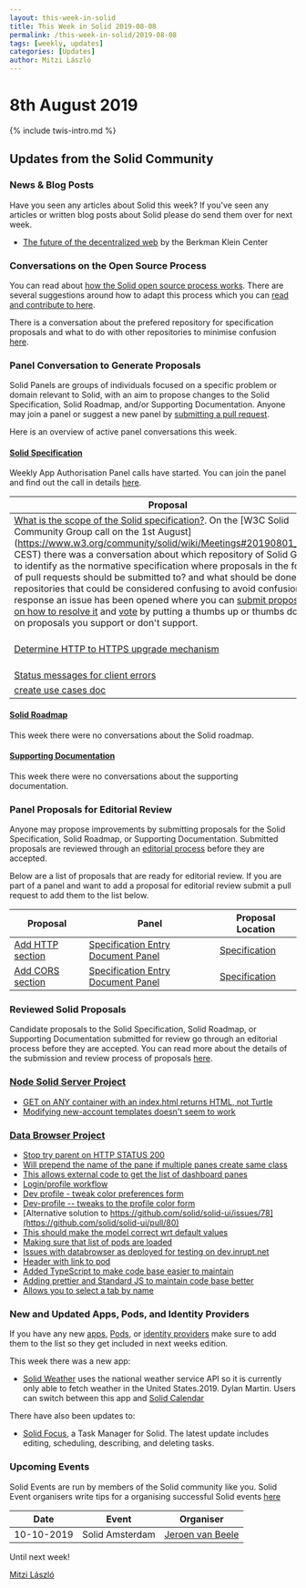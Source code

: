```yaml
---
layout: this-week-in-solid
title: This Week in Solid 2019-08-08
permalink: /this-week-in-solid/2019-08-08
tags: [weekly, updates]
categories: [Updates]
author: Mitzi László
---
```


# 8th August 2019

{% include twis-intro.md %}

## Updates from the Solid Community

### News & Blog Posts
Have you seen any articles about Solid this week? If you've seen any articles or written blog posts about Solid please do send them over for next week.

* [The future of the decentralized web](https://medium.com/berkman-klein-center/the-future-of-the-decentralized-web-707915f12360) by the Berkman Klein Center

### Conversations on the Open Source Process 

You can read about [how the Solid open source process works](https://github.com/solid/process). There are several suggestions around how to adapt this process which you can [read and contribute to here](https://github.com/solid/process/pulls). 

There is a conversation about the prefered repository for specification proposals and what to do with other repositories to minimise confusion [here](https://github.com/solid/process/issues/100). 

### Panel Conversation to Generate Proposals 
Solid Panels are groups of individuals focused on a specific problem or domain relevant to Solid, with an aim to propose changes to the Solid Specification, Solid Roadmap, and/or Supporting Documentation. Anyone may join a panel or suggest a new panel by [submitting a pull request](https://github.com/solid/process/blob/master/panels.md).

Here is an overview of active panel conversations this week. 

#### [Solid Specification](https://github.com/solid/specification)

Weekly App Authorisation Panel calls have started. You can join the panel and find out the call in details [here](https://github.com/solid/process/blob/master/panels.md#app-authorization). 

| Proposal  | Panel |
| ------------- | ------------- |
| [What is the scope of the Solid specification?](https://github.com/solid/specification/issues/29). On the [W3C Solid Community Group call on the 1st August](https://www.w3.org/community/solid/wiki/Meetings#20190801_1600 CEST) there was a conversation about which repository of Solid GitHub to identify as the normative specification where proposals in the form of pull requests should be submitted to? and what should be done with repositories that could be considered confusing to avoid confusion? In response an issue has been opened where you can [submit proposals on how to resolve it](https://github.com/solid/process/issues/100) and [vote](https://github.com/solid/process/issues/100) by putting a thumbs up or thumbs down on proposals you support or don't support.  | [Explaining the Vision Panel](https://github.com/solid/process/blob/master/panels.md#explaining-the-vision-panel) |
| [Determine HTTP to HTTPS upgrade mechanism](https://github.com/solid/specification/issues/27) | Specification Entry Document Panel](https://github.com/solid/process/blob/master/panels.md#specification-entry-document-panel) |
| [Status messages for client errors](https://github.com/solid/specification/issues/28) | Unknown |
| [create use cases doc](https://github.com/solid/app-authorization-panel/issues/9#issuecomment-518112306) | [App Authorisation Panel](https://github.com/solid/process/blob/master/panels.md#app-authorization) |

#### [Solid Roadmap](https://github.com/solid/roadmap) 

This week there were no conversations about the Solid roadmap. 


#### [Supporting Documentation](https://github.com/solid/information/tree/master/documentation)

This week there were no conversations about the supporting documentation. 

### Panel Proposals for Editorial Review 
Anyone may propose improvements by submitting proposals for the Solid Specification, Solid Roadmap, or Supporting Documentation. Submitted proposals are reviewed through an [editorial process](https://github.com/solid/process#reviewing-proposals) before they are accepted.

Below are a list of proposals that are ready for editorial review. If you are part of a panel and want to add a proposal for editorial review submit a pull request to add them to the list below. 

| Proposal  | Panel | Proposal Location |  
| ------------- | ------------- | ------------- |
| [Add HTTP section](https://github.com/solid/specification/pull/26) | [Specification Entry Document Panel](https://github.com/solid/process/blob/master/panels.md#specification-entry-document-panel) | [Specification](https://github.com/solid/specification) |  
| [Add CORS section](https://github.com/solid/specification/pull/13) | [Specification Entry Document Panel](https://github.com/solid/process/blob/master/panels.md#specification-entry-document-panel) | [Specification](https://github.com/solid/specification) |  

### Reviewed Solid Proposals
Candidate proposals to the Solid Specification, Solid Roadmap, or Supporting Documentation submitted for review go through an editorial process before they are accepted. You can read more about the details of the submission and review process of proposals [here](https://github.com/solid/process#how-to-make-changes). 

### [Node Solid Server Project](https://github.com/orgs/solid/projects/2) 
* [GET on ANY container with an index.html returns HTML, not Turtle](https://github.com/solid/node-solid-server/issues/1264#issuecomment-519263331)
* [Modifying new-account templates doesn't seem to work](https://github.com/solid/node-solid-server/issues/1283)

### [Data Browser Project](https://github.com/orgs/solid/projects/4)
* [Stop try parent on HTTP STATUS 200](https://github.com/solid/solid-ui/pull/79)
* [Will prepend the name of the pane if multiple panes create same class](https://github.com/solid/solid-ui/pull/82)
* [This allows external code to get the list of dashboard panes](https://github.com/solid/solid-panes/pull/138)
* [Login/profile workflow](https://github.com/solid/mashlib/issues/43)
* [Dev profile - tweak color preferences form](https://github.com/solid/solid-panes/pull/137)
* [Dev-profile -- tweaks to the profile color form](https://github.com/solid/solid-panes/pull/136)
* [Alternative solution to https://github.com/solid/solid-ui/issues/78](https://github.com/solid/solid-ui/pull/80)
* [This should make the model correct wrt default values ](https://github.com/solid/solid-ui/pull/83)
* [Making sure that list of pods are loaded](https://github.com/solid/solid-panes/pull/139)
* [Issues with databrowser as deployed for testing on dev.inrupt.net](https://github.com/solid/mashlib/issues/45)
* [Header with link to pod ](https://github.com/solid/mashlib/pull/37)
* [Added TypeScript to make code base easier to maintain](https://github.com/solid/mashlib/pull/35)
* [Adding prettier and Standard JS to maintain code base better](https://github.com/solid/mashlib/pull/36)
* [Allows you to select a tab by name](https://github.com/solid/solid-ui/pull/75/files/6aa8bdfa8d51742c77887ea0b63796a739f019cd..b099444dcd934868de398d2cf59d434f3d7a5999)

### New and Updated Apps, Pods, and Identity Providers
If you have any new [apps](https://github.com/solid/solid-apps), [Pods](https://github.com/solid/pods), or [identity providers](https://github.com/solid/solid-idp-list) make sure to add them to the list so they get included in next weeks edition.

This week there was a new app: 
* [Solid Weather](https://bitbucket.org/dylanmartin/solidweatherapp/src/master/) uses the national weather service API so it is currently only able to fetch weather in the United States.2019. Dylan Martin. Users can switch between this app and [Solid Calendar](https://bitbucket.org/dylanmartin/solidcalendar/src/master/)

There have also been updates to: 

* [Solid Focus](https://github.com/NoelDeMartin/solid-focus), a Task Manager for Solid. The latest update includes editing, scheduling, describing, and deleting tasks.

### Upcoming Events

Solid Events are run by members of the Solid community like you. Solid Event organisers write tips for a organising successful Solid events [here](https://github.com/solid/information/blob/master/solid-events.md)

|Date|Event|Organiser|
| ------------- | ------------- |------------- |
|10-10-2019|Solid Amsterdam|[Jeroen van Beele](https://github.com/jjvbeele)|

Until next week!

[Mitzi László](https://github.com/Mitzi-Laszlo)

